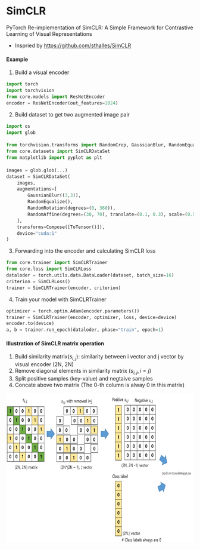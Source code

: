 # SimCLR
PyTorch Re-implementation of SimCLR: A Simple Framework for Contrastive Learning of Visual Representations
- Inspried by https://github.com/sthalles/SimCLR


#### Example
1. Build a visual encoder
```python
import torch
import torchvision
from core.models import ResNetEncoder
encoder = ResNetEncoder(out_features=1024)
```

2. Build dataset to get two augmented image pair
```python
import os
import glob

from torchvision.transforms import RandomCrop, GaussianBlur, RandomEqualize, RandomRotation, RandomAffine, Compose, ToTensor
from core.datasets import SimCLRDataSet
from matplotlib import pyplot as plt

images = glob.glob(...)
dataset = SimCLRDataSet(
    images, 
    augmentations=[
        GaussianBlur((3,3)), 
        RandomEqualize(), 
        RandomRotation(degrees=(0, 360)), 
        RandomAffine(degrees=(30, 70), translate=(0.1, 0.3), scale=(0.5, 0.75))
    ],
    transforms=Compose([ToTensor()]),
    device="cuda:1"
)
```

3. Forwarding into the encoder and calculating SimCLR loss
```python
from core.trainer import SimCLRTrainer
from core.loss import SimCLRLoss
dataloder = torch.utils.data.DataLoader(dataset, batch_size=16)
criterion = SimCLRLoss()
trainer = SimCLRTrainer(encoder, criterion)
```

4. Train your model with SimCLRTrainer
```python
optimizer = torch.optim.Adam(encoder.parameters())
trainer = SimCLRTrainer(encoder, optimizer, loss, device=device)
encoder.to(device)
a, b = trainer.run_epoch(dataloder, phase="train", epoch=1)
```



#### Illustration of SimCLR matrix operation
1. Build similarity matrix($s_{i,j}$): similarity between i vector and j vector by visual encoder (2N, 2N)
2. Remove diagonal elements in similarity matrix ($s_{i,j}, i=j$)
3. Split positive samples (key-value) and negtaive samples
4. Concate above two matrix (The 0-th column is alway 0 in this matrix)

<img src="data/readme/simCLR.png" width=600 height=400 >
